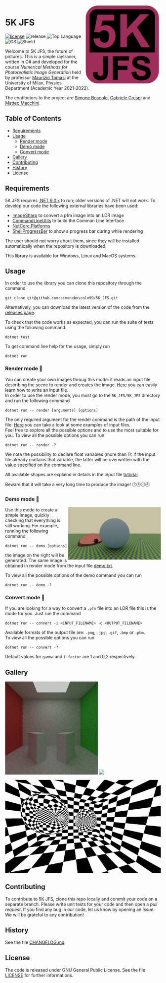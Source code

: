 <img align="right" width="250" src="https://github.com/simoneboscolo99/5K_JFS/blob/master/FinalLogo.png"/>

# 5K JFS

[![license](https://img.shields.io/github/license/simoneboscolo99/5K_JFS?color=orange)](./LICENSE)
![release](https://img.shields.io/badge/version-1.0.0-red)
![Top Language](https://img.shields.io/github/languages/top/simoneboscolo99/5K_JFS)
![OS](https://img.shields.io/badge/OS-Linux%20%7C%20MacOS%20%7C%20Windows-yellow)
![Shield](https://img.shields.io/badge/build-passing-brightgreen.svg)


Welcome to 5K JFS, the future of pictures. This is a simple raytracer, written in C# and developed for the course _Numerical Methods for Photorealistic Image Generation_ held by professor [Maurizio Tomasi][1] at the University of Milan, Physics Department (Academic Year 2021-2022).

The contibutors to the project are [Simone Boscolo][2], [Gabriele Crespi][3] and [Matteo Macchini][4].

## Table of Contents

- [Requirements](#requirements)
- [Usage](#usage)
    - [Render mode](#render-mode-)
    - [Demo mode](#demo-mode-)
    - [Convert mode](#convert-mode-)
- [Gallery](#gallery)
- [Contributing](#contributing)
- [History](#history)
- [License](#license)

## Requirements

5K JFS requires [.NET 6.0.x](https://dotnet.microsoft.com/en-us/download/dotnet/6.0) to run; older versions of .NET will not work. To develop our code the following external libraries have been used:

- [ImageSharp](https://www.nuget.org/packages/SixLabors.ImageSharp/2.1.1) to convert a pfm image into an LDR image
- [CommandLineUtils](https://www.nuget.org/packages/Microsoft.Extensions.CommandLineUtils) to build the Comman Line Interface
- [NetCore.Platforms](https://www.nuget.org/packages/Microsoft.NETCore.Platforms/7.0.0-preview.3.22175.4)
- [ShellProgressBar](https://www.nuget.org/packages/ShellProgressBar/) to show a progress bar during while rendering
 
The user should not worry about them, since they will be installed automatically when the repository is downloaded.

This library is available for Windows, Linux and MacOS systems.

## Usage

In order to use the library you can clone this repository through the command

    git clone git@github.com:simoneboscolo99/5K_JFS.git
    
Alternatively, you can download the latest version of the code from the [releases page](https://github.com/simoneboscolo99/5K_JFS/releases).

To check that the code works as expected, you can run the suite of tests using the following command:

    dotnet test

To get command line help for the usage, simply run

    dotnet run

### Render mode 🌄

You can create your own images throug this mode: it reads an input file describing the scene to render and creates the image. [Here][5] you can easily learn how to write an input file. <br/>
In order to use the render mode, you must go to the `5K_JFS/5K_JFS` directory and run the following command

    dotnet run -- render [arguments] [options]
    
The only required argument for the render command is the path of the input file. [Here](https://github.com/simoneboscolo99/5K_JFS/tree/master/5K_JFS/Examples) you can take a look at some examples of input files. <br/>
Feel free to explore all the possible options and to use the most suitable for you. To view all the possible options you can run
    
    dotnet run -- render -?
    
We note the possibility to declare float variables (more than 1): if the input file already contains that variable, the latter will be overwritten with the value specified on the command line.

All available shapes are explaind in details in the input file [tutorial][5]. 

Beware that it will take a very long time to produce the image! 🕛🕒🕕🕘

### Demo mode 👿

<img align="right" width="300" src="./5K_JFS/Images/demo.png">

Use this mode to create a simple image, quickly checking that everything is still working. For example, running the following command

    dotnet run -- demo [options]
   
the image on the right will be generated. The same image is obtained in render mode from the input file [demo.txt](https://github.com/simoneboscolo99/5K_JFS/blob/master/5K_JFS/Examples/demo.txt).

To view all the possible options of the demo command you can run
    
    dotnet run -- demo -?
    
[//]: # (This may be the most platform independent comment. It is also possible to vary the angle of the camera) 

[//]: # (option -a) 

[//]: # (in order to obtain an animation like the one shown. For further informations see this file.) 

[//]: # (In order to create the animation [ffmpeg]https://ffmpeg.org)  

[//]: # (must be installed.)

### Convert mode 🔄

If you are looking for a way to convert a `.pfm` file into an LDR file this is the mode for you. Just run the command

    dotnet run -- convert -i <INPUT_FILENAME> -o <OUTPUT_FILENAME>  
    
Available formats of the output file are: `.png`, `.jpg`, `.gif`, `.bmp` or `.pbm`. <br/>
To view all the possible options you can run
    
    dotnet run -- convert -?

Default values for `gamma` and `f-factor` are 1 and 0,2 respectively.
    
## Gallery

<p float="center">
 <img src="./5K_JFS/Images/Cornell.png" height="300" />
 <img src="./5K_JFS/Images/Earth.png" height="300" />
</p>

<p float="center">
 <img src="./5K_JFS/Images/Mirror.png" height="300" />
</p>

## Contributing

To contribute to 5K JFS, clone this repo locally and commit your code on a separate branch. Please write unit tests for your code and then open a *pull request*. If you find any bug in our code, let us know by opening an *issue*. We will be grateful to any contribution!

## History
See the file [CHANGELOG.md](./CHANGELOG.md).

## License
The code is released under GNU General Public License. See the file [LICENSE](./LICENSE) for further informations.

[1]: https://github.com/ziotom78
[2]: https://github.com/simoneboscolo99
[3]: https://github.com/GabrieleCrespi
[4]: https://github.com/MatteoMacchini
[5]: https://github.com/simoneboscolo99/5K_JFS/blob/master/5K_JFS/Examples/Tutorial.md
